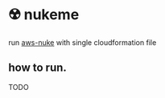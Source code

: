 # ☢️ nukeme
run [aws-nuke](https://github.com/rebuy-de/aws-nuke) with single cloudformation file

## how to run.
TODO
